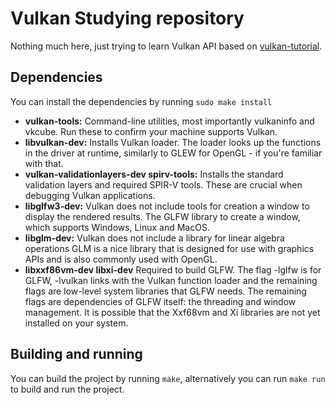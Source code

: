 # Vulkan Studying repository

Nothing much here, just trying to learn Vulkan API based on [vulkan-tutorial](https://vulkan-tutorial.com).

## Dependencies
You can install the dependencies by running ```sudo make install```
- **vulkan-tools:** Command-line utilities, most importantly vulkaninfo and vkcube. Run these to confirm your machine supports Vulkan.
- **libvulkan-dev:** Installs Vulkan loader. The loader looks up the functions in the driver at runtime, similarly to GLEW for OpenGL - if you're familiar with that.
- **vulkan-validationlayers-dev spirv-tools:** Installs the standard validation layers and required SPIR-V tools. These are crucial when debugging Vulkan applications.
- **libglfw3-dev:** Vulkan does not include tools for creation a window to display the rendered results. The GLFW library to create a window, which supports Windows, Linux and MacOS.
- **libglm-dev:** Vulkan does not include a library for linear algebra operations GLM is a nice library that is designed for use with graphics APIs and is also commonly used with OpenGL.
- **libxxf86vm-dev libxi-dev** Required to build GLFW. The flag -lglfw is for GLFW, -lvulkan links with the Vulkan function loader and the remaining flags are low-level system libraries that GLFW needs. The remaining flags are dependencies of GLFW itself: the threading and window management.
It is possible that the Xxf68vm and Xi libraries are not yet installed on your system.

## Building and running
You can build the project by running ```make```, alternatively you can run ```make run``` to build and run the project.
